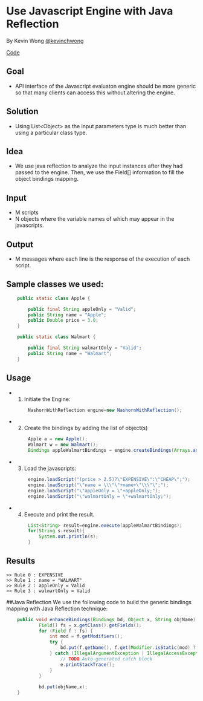 # Use Javascript Engine with Java Reflection

By Kevin Wong [@kevinchwong](https://github.com/kevinchwong)

[Code](NashornWithReflection.java)

## Goal
- API interface of the Javascript evaluaton engine should be more generic so that many clients can access this without altering the engine.

## Solution
- Using List\<Object\> as the input parameters type is much better than using
a particular class type.

## Idea
- We use java reflection to analyze the input instances after they had passed
to the engine. 
Then, we use the Field[] information to fill the object bindings 
mapping.

## Input
- M scripts
- N objects where the variable names of which may appear in the javascripts. 

## Output
- M messages where each line is the response of the execution of each script. 

## Sample classes we used:
```Java
	public static class Apple {

		public final String appleOnly = "Valid";
		public String name = "Apple";
		public Double price = 3.0;
	}

	public static class Walmart {

		public final String walmartOnly = "Valid";
		public String name = "Walmart";
	}
```

## Usage
- 1. Initiate the Engine:
```Java
		NashornWithReflection engine=new NashornWithReflection();
```

- 2. Create the bindings by adding the list of object(s)
```Java
		Apple a = new Apple();		
		Walmart w = new Walmart();		
		Bindings appleWalmartBindings = engine.createBindings(Arrays.asList(new Object[]{a,w}));
```

- 3. Load the javascripts:
```Java		
		engine.loadScript("(price > 2.5)?\"EXPENSIVE\":\"CHEAP\";");
		engine.loadScript("\"name = \\\"\"+name+\"\\\"\";");
		engine.loadScript("\"appleOnly = \"+appleOnly;");
		engine.loadScript("\"walmartOnly = \"+walmartOnly;");
```

- 4. Execute and print the result.
```Java
		List<String> result=engine.execute(appleWalmartBindings);
		for(String s:result){
			System.out.println(s);
		}
```

## Results
```
>> Rule 0 : EXPENSIVE
>> Rule 1 : name = "WALMART"
>> Rule 2 : appleOnly = Valid
>> Rule 3 : walmartOnly = Valid
```
##Java Reflection
We use the following code to build the generic bindings mapping with Java Reflection technique:
```Java
    public void enhanceBindings(Bindings bd, Object x, String objName) {
			Field[] fs = x.getClass().getFields();
			for (Field f : fs) {
				int mod = f.getModifiers();
				try {
					bd.put(f.getName(), f.get(Modifier.isStatic(mod) ? null : x));
				} catch (IllegalArgumentException | IllegalAccessException e) {
					// TODO Auto-generated catch block
					e.printStackTrace();
				}
			}
			
			bd.put(objName,x);
	}
```
